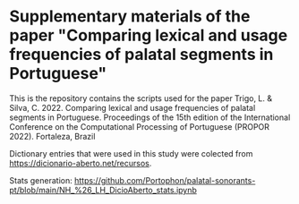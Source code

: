# Supplementary materials of the paper "Comparing lexical and usage frequencies of palatal segments in Portuguese"

This is the repository contains the scripts used for the paper Trigo, L. & Silva, C. 2022. Comparing lexical and usage frequencies of palatal segments in Portuguese. Proceedings of the 15th edition of the International Conference on the Computational Processing of Portuguese (PROPOR 2022). Fortaleza, Brazil

Dictionary entries that were used in this study were colected from https://dicionario-aberto.net/recursos.

Stats generation: https://github.com/Portophon/palatal-sonorants-pt/blob/main/NH_%26_LH_DicioAberto_stats.ipynb
